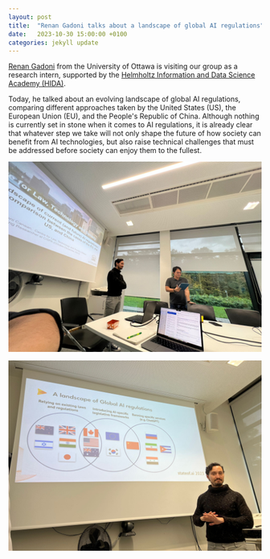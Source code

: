 ```yaml
---
layout: post
title:  "Renan Gadoni talks about a landscape of global AI regulations"
date:   2023-10-30 15:00:00 +0100
categories: jekyll update
---
```

[Renan Gadoni](https://techlaw.uottawa.ca/people/gadoni-renan) from the University of Ottawa is visiting our group as a research intern, supported by the [Helmholtz Information and Data Science Academy (HIDA)](https://www.helmholtz-hida.de/). 

Today, he talked about an evolving landscape of global AI regulations, comparing different approaches taken by the United States (US), the European Union (EU), and the People's Republic of China. Although nothing is currently set in stone when it comes to AI regulations, it is already clear that whatever step we take will not only shape the future of how society can benefit from AI technologies, but also raise technical challenges that must be addressed before society can enjoy them to the fullest. 

![Renan talks](/assets/img/posts/renan-talk-1.jpg)

![Renan talks](/assets/img/posts/renan-talk-2.jpg)
